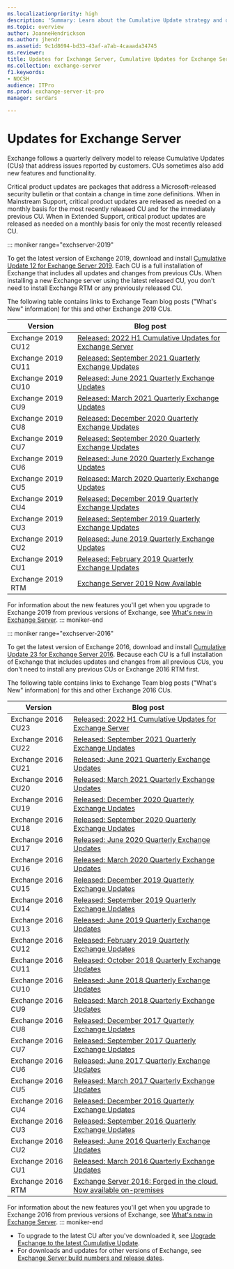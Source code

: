 ```yaml
---
ms.localizationpriority: high
description: 'Summary: Learn about the Cumulative Update strategy and delivery schedule in Exchange Server.'
ms.topic: overview
author: JoanneHendrickson
ms.author: jhendr
ms.assetid: 9c1d8694-bd33-43af-a7ab-4caaada34745
ms.reviewer: 
title: Updates for Exchange Server, Cumulative Updates for Exchange Server, Exchange Server 2016 CU, Cumulative Update Exchange 2016
ms.collection: exchange-server
f1.keywords:
- NOCSH
audience: ITPro
ms.prod: exchange-server-it-pro
manager: serdars

---
```


# Updates for Exchange Server

Exchange follows a quarterly delivery model to release Cumulative Updates (CUs) that address issues reported by customers. CUs sometimes also add new features and functionality.

Critical product updates are packages that address a Microsoft-released security bulletin or that contain a change in time zone definitions. When in Mainstream Support, critical product updates are released as needed on a monthly basis for the most recently released CU and for the immediately previous CU. When in Extended Support, critical product updates are released as needed on a monthly basis for only the most recently released CU.

::: moniker range="exchserver-2019"

To get the latest version of Exchange 2019, download and install [Cumulative Update 12 for Exchange Server 2019](https://www.microsoft.com/download/details.aspx?familyID=a149e06c-62f4-4b62-adf8-7d382223a239). Each CU is a full installation of Exchange that includes all updates and changes from previous CUs. When installing a new Exchange server using the latest released CU, you don't need to install Exchange RTM or any previously released CU.

The following table contains links to Exchange Team blog posts ("What's New" information) for this and other Exchange 2019 CUs.

|Version|Blog post|
|---|---|
|Exchange 2019 CU12|[Released: 2022 H1 Cumulative Updates for Exchange Server](https://techcommunity.microsoft.com/t5/exchange-team-blog/released-2022-h1-cumulative-updates-for-exchange-server/ba-p/3285026)|
|Exchange 2019 CU11|[Released: September 2021 Quarterly Exchange Updates](https://techcommunity.microsoft.com/t5/exchange-team-blog/released-september-2021-quarterly-exchange-updates/ba-p/2779883)|
|Exchange 2019 CU10|[Released: June 2021 Quarterly Exchange Updates](https://techcommunity.microsoft.com/t5/exchange-team-blog/released-june-2021-quarterly-exchange-updates/ba-p/2459826)|
|Exchange 2019 CU9|[Released: March 2021 Quarterly Exchange Updates](https://techcommunity.microsoft.com/t5/exchange-team-blog/released-march-2021-quarterly-exchange-updates/ba-p/2205283)|
|Exchange 2019 CU8|[Released: December 2020 Quarterly Exchange Updates](https://techcommunity.microsoft.com/t5/exchange-team-blog/released-december-2020-quarterly-exchange-updates/ba-p/1976527)|
|Exchange 2019 CU7|[Released: September 2020 Quarterly Exchange Updates](https://techcommunity.microsoft.com/t5/exchange-team-blog/released-september-2020-quarterly-exchange-updates/ba-p/1649072)|
|Exchange 2019 CU6|[Released: June 2020 Quarterly Exchange Updates](https://techcommunity.microsoft.com/t5/exchange-team-blog/released-june-2020-quarterly-exchange-updates/ba-p/1458993)|
|Exchange 2019 CU5|[Released: March 2020 Quarterly Exchange Updates](https://techcommunity.microsoft.com/t5/Exchange-Team-Blog/Released-March-2020-Quarterly-Exchange-Updates/ba-p/1231563)|
|Exchange 2019 CU4|[Released: December 2019 Quarterly Exchange Updates](https://techcommunity.microsoft.com/t5/Exchange-Team-Blog/Released-December-2019-Quarterly-Exchange-Updates/ba-p/1068848)|
|Exchange 2019 CU3|[Released: September 2019 Quarterly Exchange Updates](https://techcommunity.microsoft.com/t5/Exchange-Team-Blog/Released-September-2019-Quarterly-Exchange-Updates/ba-p/853699)|
|Exchange 2019 CU2|[Released: June 2019 Quarterly Exchange Updates](https://techcommunity.microsoft.com/t5/Exchange-Team-Blog/Released-June-2019-Quarterly-Exchange-Updates/ba-p/698398)|
|Exchange 2019 CU1|[Released: February 2019 Quarterly Exchange Updates](https://techcommunity.microsoft.com/t5/Exchange-Team-Blog/Released-February-2019-Quarterly-Exchange-Updates/ba-p/609061)|
|Exchange 2019 RTM|[Exchange Server 2019 Now Available](https://techcommunity.microsoft.com/t5/Exchange-Team-Blog/Exchange-Server-2019-Now-Available/ba-p/608610)|

For information about the new features you'll get when you upgrade to Exchange 2019 from previous versions of Exchange, see [What's new in Exchange Server](../new-features/new-features.md).
::: moniker-end

::: moniker range="exchserver-2016"

To get the latest version of Exchange 2016, download and install [Cumulative Update 23 for Exchange Server 2016](https://www.microsoft.com/download/details.aspx?familyID=ad395419-4d2f-4eb0-97fb-a5b88ab814e1). Because each CU is a full installation of Exchange that includes updates and changes from all previous CUs, you don't need to install any previous CUs or Exchange 2016 RTM first.

The following table contains links to Exchange Team blog posts ("What's New" information) for this and other Exchange 2016 CUs.

|Version|Blog post|
|---|---|
|Exchange 2016 CU23|[Released: 2022 H1 Cumulative Updates for Exchange Server](https://techcommunity.microsoft.com/t5/exchange-team-blog/released-2022-h1-cumulative-updates-for-exchange-server/ba-p/3285026)|
|Exchange 2016 CU22|[Released: September 2021 Quarterly Exchange Updates](https://techcommunity.microsoft.com/t5/exchange-team-blog/released-september-2021-quarterly-exchange-updates/ba-p/2779883)|
|Exchange 2016 CU21|[Released: June 2021 Quarterly Exchange Updates](https://techcommunity.microsoft.com/t5/exchange-team-blog/released-june-2021-quarterly-exchange-updates/ba-p/2459826)|
|Exchange 2016 CU20|[Released: March 2021 Quarterly Exchange Updates](https://techcommunity.microsoft.com/t5/exchange-team-blog/released-march-2021-quarterly-exchange-updates/ba-p/2205283)|
|Exchange 2016 CU19|[Released: December 2020 Quarterly Exchange Updates](https://techcommunity.microsoft.com/t5/exchange-team-blog/released-december-2020-quarterly-exchange-updates/ba-p/1976527)|
|Exchange 2016 CU18|[Released: September 2020 Quarterly Exchange Updates](https://techcommunity.microsoft.com/t5/exchange-team-blog/released-september-2020-quarterly-exchange-updates/ba-p/1649072)|
|Exchange 2016 CU17|[Released: June 2020 Quarterly Exchange Updates](https://techcommunity.microsoft.com/t5/exchange-team-blog/released-june-2020-quarterly-exchange-updates/ba-p/1458993)|
|Exchange 2016 CU16|[Released: March 2020 Quarterly Exchange Updates](https://techcommunity.microsoft.com/t5/Exchange-Team-Blog/Released-March-2020-Quarterly-Exchange-Updates/ba-p/1231563)|
|Exchange 2016 CU15|[Released: December 2019 Quarterly Exchange Updates](https://techcommunity.microsoft.com/t5/Exchange-Team-Blog/Released-December-2019-Quarterly-Exchange-Updates/ba-p/1068848)|
|Exchange 2016 CU14|[Released: September 2019 Quarterly Exchange Updates](https://techcommunity.microsoft.com/t5/Exchange-Team-Blog/Released-September-2019-Quarterly-Exchange-Updates/ba-p/853699)|
|Exchange 2016 CU13|[Released: June 2019 Quarterly Exchange Updates](https://techcommunity.microsoft.com/t5/Exchange-Team-Blog/Released-June-2019-Quarterly-Exchange-Updates/ba-p/698398)|
|Exchange 2016 CU12|[Released: February 2019 Quarterly Exchange Updates](https://techcommunity.microsoft.com/t5/Exchange-Team-Blog/Released-February-2019-Quarterly-Exchange-Updates/ba-p/609061)|
|Exchange 2016 CU11|[Released: October 2018 Quarterly Exchange Updates](https://techcommunity.microsoft.com/t5/Exchange-Team-Blog/Released-October-2018-Quarterly-Exchange-Updates/ba-p/608455)|
|Exchange 2016 CU10|[Released: June 2018 Quarterly Exchange Updates](https://techcommunity.microsoft.com/t5/exchange-team-blog/released-june-2018-quarterly-exchange-updates/ba-p/607964)|
|Exchange 2016 CU9|[Released: March 2018 Quarterly Exchange Updates](https://techcommunity.microsoft.com/t5/exchange-team-blog/released-march-2018-quarterly-exchange-updates/ba-p/607750)|
|Exchange 2016 CU8|[Released: December 2017 Quarterly Exchange Updates](https://techcommunity.microsoft.com/t5/exchange-team-blog/released-december-2017-quarterly-exchange-updates/ba-p/607541)|
|Exchange 2016 CU7|[Released: September 2017 Quarterly Exchange Updates](https://techcommunity.microsoft.com/t5/exchange-team-blog/released-september-2017-quarterly-exchange-updates/ba-p/607155)|
|Exchange 2016 CU6|[Released: June 2017 Quarterly Exchange Updates](https://techcommunity.microsoft.com/t5/exchange-team-blog/released-june-2017-quarterly-exchange-updates/ba-p/607004)|
|Exchange 2016 CU5|[Released: March 2017 Quarterly Exchange Updates](https://techcommunity.microsoft.com/t5/exchange-team-blog/released-march-2017-quarterly-exchange-updates/ba-p/606533)|
|Exchange 2016 CU4|[Released: December 2016 Quarterly Exchange Updates](https://techcommunity.microsoft.com/t5/exchange-team-blog/released-december-2016-quarterly-exchange-updates/ba-p/606193)|
|Exchange 2016 CU3|[Released: September 2016 Quarterly Exchange Updates](https://techcommunity.microsoft.com/t5/exchange-team-blog/released-september-2016-quarterly-exchange-updates/ba-p/605402)|
|Exchange 2016 CU2|[Released: June 2016 Quarterly Exchange Updates](https://techcommunity.microsoft.com/t5/exchange-team-blog/released-june-2016-quarterly-exchange-updates/ba-p/604877)|
|Exchange 2016 CU1|[Released: March 2016 Quarterly Exchange Updates](https://techcommunity.microsoft.com/t5/exchange-team-blog/released-march-2016-quarterly-exchange-updates/ba-p/604375)|
|Exchange 2016 RTM|[Exchange Server 2016: Forged in the cloud. Now available on-premises](https://techcommunity.microsoft.com/t5/exchange-team-blog/exchange-server-2016-forged-in-the-cloud-now-available-on/ba-p/604085)|

For information about the new features you'll get when you upgrade to Exchange 2016 from previous versions of Exchange, see [What's new in Exchange Server](../new-features/new-features.md).
::: moniker-end

- To upgrade to the latest CU after you've downloaded it, see [Upgrade Exchange to the latest Cumulative Update](../plan-and-deploy/install-cumulative-updates.md).
- For downloads and updates for other versions of Exchange, see [Exchange Server build numbers and release dates](./build-numbers-and-release-dates.md).
